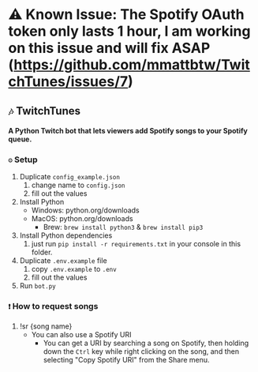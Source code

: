 # ⚠ Known Issue: The Spotify OAuth token only lasts 1 hour, I am working on this issue and will fix ASAP (https://github.com/mmattbtw/TwitchTunes/issues/7)
## `🎶` TwitchTunes
#### A Python Twitch bot that lets viewers add Spotify songs to your Spotify queue. 


### `⚙` Setup
1. Duplicate `config_example.json`
    1. change name to `config.json`
    2. fill out the values
2. Install Python
    * Windows: python.org/downloads
    * MacOS: python.org/downloads
        * Brew: `brew install python3` & `brew install pip3`
4. Install Python dependencies
    1. just run `pip install -r requirements.txt` in your console in this folder.
5. Duplicate `.env.example` file
    1. copy `.env.example` to `.env`
    2. fill out the values
6. Run `bot.py`

### `❗` How to request songs
1. !sr {song name}
    * You can also use a Spotify URI
        * You can get a URI by searching a song on Spotify, then holding down the `Ctrl` key while right clicking on the song, and then selecting "Copy Spotify URI" from the Share menu.

